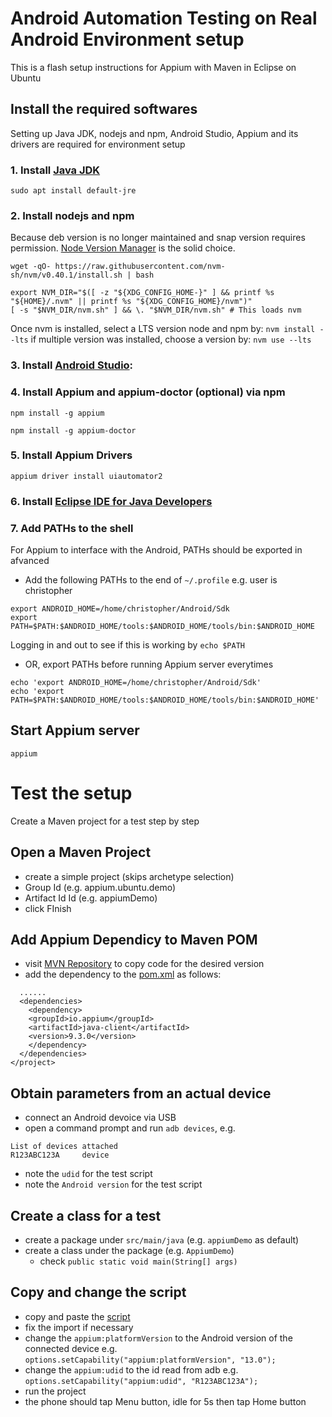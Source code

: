# Android Automation Testing on Real Android Environment setup

This is a flash setup instructions for Appium with Maven in Eclipse on Ubuntu

## Install the required softwares

Setting up Java JDK, nodejs and npm, Android Studio, Appium and its drivers are required for environment setup

### 1. Install [Java JDK](https://ubuntu.com/tutorials/install-jre#1-overview)
`sudo apt install default-jre`

### 2. Install nodejs and npm
Because deb version is no longer maintained and snap version requires permission. [Node Version Manager](https://github.com/nvm-sh/nvm?tab=readme-ov-file#installing-and-updating) is the solid choice.

`wget -qO- https://raw.githubusercontent.com/nvm-sh/nvm/v0.40.1/install.sh | bash`
```
export NVM_DIR="$([ -z "${XDG_CONFIG_HOME-}" ] && printf %s "${HOME}/.nvm" || printf %s "${XDG_CONFIG_HOME}/nvm")"
[ -s "$NVM_DIR/nvm.sh" ] && \. "$NVM_DIR/nvm.sh" # This loads nvm
```
Once nvm is installed, select a LTS version node and npm by:
`nvm install --lts`
if multiple version was installed, choose a version by:
`nvm use --lts`

### 3. Install [Android Studio](https://developer.android.com/studio):

### 4. Install Appium and appium-doctor (optional) via npm
`npm install -g appium`

`npm install -g appium-doctor`

### 5. Install Appium Drivers
`appium driver install uiautomator2`

### 6. Install [Eclipse IDE for Java Developers](https://www.eclipse.org/downloads/packages/release/kepler/sr1/eclipse-ide-java-developers)


### 7. Add PATHs to the shell 
For Appium to interface with the Android, PATHs should be exported in afvanced
* Add the following PATHs to the end of `~/.profile` e.g. user is christopher
```
export ANDROID_HOME=/home/christopher/Android/Sdk
export PATH=$PATH:$ANDROID_HOME/tools:$ANDROID_HOME/tools/bin:$ANDROID_HOME
```
Logging in and out to see if this is working by `echo $PATH`


* OR, export PATHs before running Appium server everytimes
```
echo 'export ANDROID_HOME=/home/christopher/Android/Sdk'
echo 'export PATH=$PATH:$ANDROID_HOME/tools:$ANDROID_HOME/tools/bin:$ANDROID_HOME'
```

## Start Appium server
`appium`

# Test the setup
Create a Maven project for a test step by step

## Open a Maven Project
- create a simple project (skips archetype selection)
- Group Id (e.g. appium.ubuntu.demo)
- Artifact Id Id (e.g. appiumDemo)
- click FInish

## Add Appium Dependicy to Maven POM
- visit [MVN Repository](https://mvnrepository.com/artifact/io.appium/java-client/9.3.0) to copy code for the desired version
- add the dependency to the [pom.xml](https://github.com/simonfongnt/appium-eclipse-maven-ubuntu/blob/main/appiumDemo/pom.xml) as follows:
```
  ......
  <dependencies>
    <dependency>
    <groupId>io.appium</groupId>
    <artifactId>java-client</artifactId>
    <version>9.3.0</version>
    </dependency>
  </dependencies>
</project>
```
## Obtain parameters from an actual device
- connect an Android devoice via USB
- open a command prompt and run `adb devices`, e.g.
```
List of devices attached
R123ABC123A     device
```
- note the `udid` for the test script
- note the `Android version` for the test script
## Create a class for a test
- create a package under `src/main/java` (e.g. `appiumDemo` as default)
- create a class under the package (e.g. `AppiumDemo`)
  - check `public static void main(String[] args)`

## Copy and change the script
- copy and paste the [script](https://github.com/simonfongnt/appium-eclipse-maven-ubuntu/blob/main/appiumDemo/src/main/java/appiumDemo/AppiumDemo.java)
- fix the import if necessary
- change the `appium:platformVersion` to the Android version of the connected device
e.g.
`options.setCapability("appium:platformVersion", "13.0");`
- change the `appium:udid` to the id read from adb
e.g.
`options.setCapability("appium:udid", "R123ABC123A");`
- run the project
- the phone should tap Menu button, idle for 5s then tap Home button